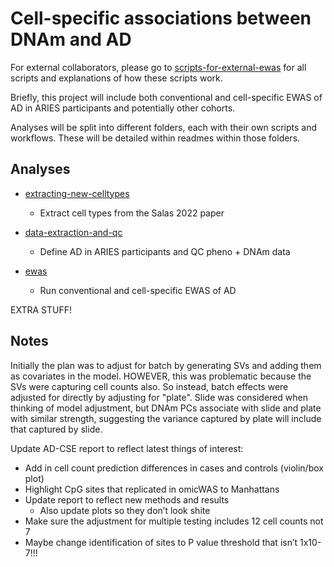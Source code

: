 # Cell-specific associations between DNAm and AD

For external collaborators, please go to [scripts-for-external-ewas](scripts-for-external-ewas) for all scripts and explanations of how these scripts work.

Briefly, this project will include both conventional and cell-specific EWAS of AD in ARIES participants and potentially other cohorts. 

Analyses will be split into different folders, each with their own scripts and workflows. These will be detailed within readmes within those folders. 

## Analyses

* [extracting-new-celltypes](extracting-new-celltypes)
	+ Extract cell types from the Salas 2022 paper

* [data-extraction-and-qc](data-extraction-and-qc)
	+ Define AD in ARIES participants and QC pheno + DNAm data

* [ewas](ewas)
	+ Run conventional and cell-specific EWAS of AD

EXTRA STUFF!


## Notes

Initially the plan was to adjust for batch by generating SVs and adding them as covariates in the model. HOWEVER, this was problematic because the SVs were capturing cell counts also. So instead, batch effects were adjusted for directly by adjusting for "plate". Slide was considered when thinking of model adjustment, but DNAm PCs associate with slide and plate with similar strength, suggesting the variance captured by plate will include that captured by slide. 

Update AD-CSE report to reflect latest things of interest:
-	Add in cell count prediction differences in cases and controls (violin/box plot)
-	Highlight CpG sites that replicated in omicWAS to Manhattans
-	Update report to reflect new methods and results
	+	Also update plots so they don’t look shite
-	Make sure the adjustment for multiple testing includes 12 cell counts not 7
-	Maybe change identification of sites to P value threshold that isn’t 1x10-7!!!
